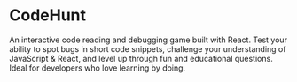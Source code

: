 # CodeHunt
An interactive code reading and debugging game built with React. Test your ability to spot bugs in short code snippets, challenge your understanding of JavaScript &amp; React, and level up through fun and educational questions. Ideal for developers who love learning by doing.
